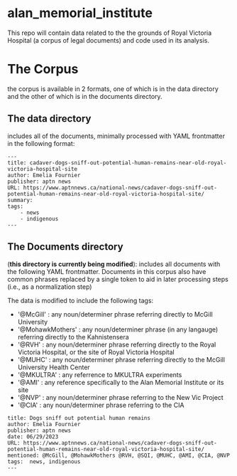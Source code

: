 # alan_memorial_institute
 This repo will contain data related to the the grounds of Royal Victoria Hospital (a corpus of legal documents) and code used in its analysis.

# The Corpus

the corpus is available in 2 formats, one of which is in the data directory and the other of which is in the documents directory.

## The data directory

includes all of the documents, minimally processed with YAML frontmatter in the following format:

```
---
title: cadaver-dogs-sniff-out-potential-human-remains-near-old-royal-victoria-hospital-site
author: Emelia Fournier
publisher: aptn news
URL: https://www.aptnnews.ca/national-news/cadaver-dogs-sniff-out-potential-human-remains-near-old-royal-victoria-hospital-site/
summary: 
tags: 
    - news
    - indigenous
---
```

## The Documents directory

(**this directory is currently being modified**): includes all documents with the following YAML frontmatter. Documents in this corpus also have common phrases replaced by a single token to aid in later processing steps (i.e., as a normalization step)

The data is modified to include the following tags:

* '@McGill' : any noun/determiner phrase referring directly to McGill University
* '@MohawkMothers' : any noun/determiner phrase (in any langauge) referring directly to the Kahnistensera
* '@RVH' : any noun/determiner phrase referring directly to the Royal Victoria Hospital, or the site of Royal Victoria Hospital
* '@MUHC' : any noun/determiner phrase referring directly to the McGill University Health Center
* '@MKULTRA' : any referrence to MKULTRA experiments
* '@AMI' : any reference specifically to the Alan Memorial Institute or its site
* '@NVP' : any noun/determiner phrase referring to the New Vic Project 
* '@CIA' : any noun/determiner phrase referring to the CIA

```
title: Dogs sniff out potential human remains
author: Emelia Fournier
publisher: aptn news
date: 06/29/2023
URL: https://www.aptnnews.ca/national-news/cadaver-dogs-sniff-out-potential-human-remains-near-old-royal-victoria-hospital-site/
mentioned: @McGill, @MohawkMothers @RVH, @SQI, @MUHC, @AMI, @CIA, @NVP
tags:  news, indigenous
---
```
